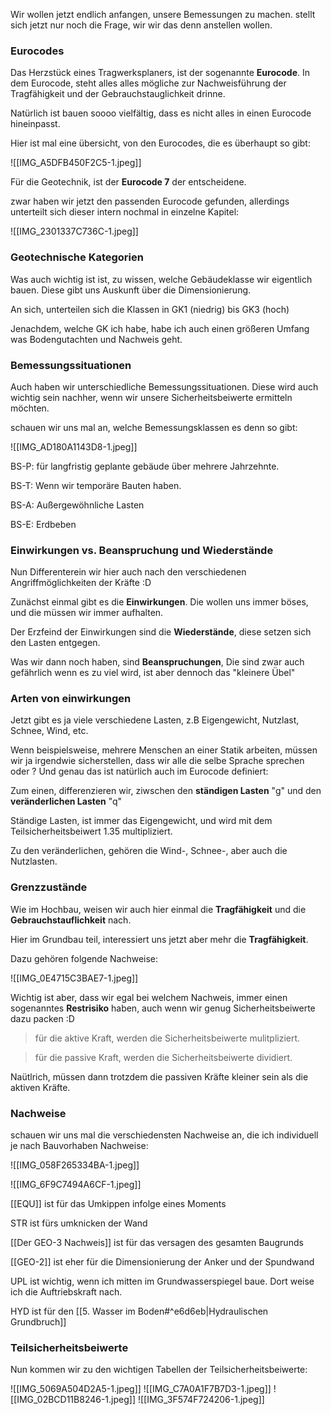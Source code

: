 Wir wollen jetzt endlich anfangen, unsere Bemessungen zu machen. stellt sich jetzt nur noch die Frage, wir wir das denn anstellen wollen.

### Eurocodes
Das Herzstück eines Tragwerksplaners, ist der sogenannte **Eurocode**. In dem Eurocode, steht alles alles mögliche zur Nachweisführung der Tragfähigkeit und der Gebrauchstauglichkeit drinne.

Natürlich ist bauen soooo vielfältig, dass es nicht alles in einen Eurocode hineinpasst.

Hier ist mal eine übersicht, von den Eurocodes, die es überhaupt so gibt:

![[IMG_A5DFB450F2C5-1.jpeg]]

Für die Geotechnik, ist der **Eurocode 7** der entscheidene.

zwar haben wir jetzt den passenden Eurocode gefunden, allerdings unterteilt sich dieser intern nochmal in einzelne Kapitel:

![[IMG_2301337C736C-1.jpeg]]

### Geotechnische Kategorien
Was auch wichtig ist ist, zu wissen, welche Gebäudeklasse wir eigentlich bauen. Diese gibt uns Auskunft über die Dimensionierung.

An sich, unterteilen sich die Klassen in GK1 (niedrig) bis GK3 (hoch)

Jenachdem, welche GK ich habe, habe ich auch einen größeren Umfang was Bodengutachten und Nachweis geht.

### Bemessungssituationen

Auch haben wir unterschiedliche Bemessungssituationen. Diese wird auch wichtig sein nachher, wenn wir unsere Sicherheitsbeiwerte ermitteln möchten.

schauen wir uns mal an, welche Bemessungsklassen es denn so gibt:

![[IMG_AD180A1143D8-1.jpeg]]

BS-P: für langfristig geplante gebäude über mehrere Jahrzehnte.

BS-T: Wenn wir temporäre Bauten haben.

BS-A: Außergewöhnliche Lasten

BS-E: Erdbeben

### Einwirkungen vs. Beanspruchung und Wiederstände

Nun Differenterein wir hier auch nach den verschiedenen Angriffmöglichkeiten der Kräfte :D

Zunächst einmal gibt es die **Einwirkungen**. Die wollen uns immer böses, und die müssen wir immer aufhalten.

Der Erzfeind der Einwirkungen sind die **Wiederstände**, diese setzen sich den Lasten entgegen.

Was wir dann noch haben, sind **Beanspruchungen**, Die sind zwar auch gefährlich wenn es zu viel wird, ist aber dennoch das "kleinere Übel"


### Arten von einwirkungen
Jetzt gibt es ja viele verschiedene Lasten, z.B Eigengewicht, Nutzlast, Schnee, Wind, etc.

Wenn beispielsweise, mehrere Menschen an einer Statik arbeiten, müssen wir ja irgendwie sicherstellen, dass wir alle die selbe Sprache sprechen oder ? Und genau das ist natürlich auch im Eurocode definiert:

Zum einen, differenzieren wir, ziwschen den **ständigen Lasten** "g" und den **veränderlichen Lasten** "q"

Ständige Lasten, ist immer das Eigengewicht, und wird mit dem Teilsicherheitsbeiwert 1.35 multipliziert.

Zu den veränderlichen, gehören die Wind-, Schnee-, aber auch die Nutzlasten.

### Grenzzustände
Wie im Hochbau, weisen wir auch hier einmal die **Tragfähigkeit** und die **Gebrauchstauflichkeit** nach.

Hier im Grundbau teil, interessiert uns jetzt aber mehr die **Tragfähigkeit**.

Dazu gehören folgende Nachweise:

![[IMG_0E4715C3BAE7-1.jpeg]]

Wichtig ist aber, dass wir egal bei welchem Nachweis, immer einen sogenanntes **Restrisiko** haben, auch wenn wir genug Sicherheitsbeiwerte dazu packen :D

>für die aktive Kraft, werden die Sicherheitsbeiwerte mulitpliziert.

>für die passive Kraft, werden die Sicherheitsbeiwerte dividiert.

Naütlrich, müssen dann trotzdem die passiven Kräfte kleiner sein als die aktiven Kräfte.

### Nachweise
schauen wir uns mal die verschiedensten Nachweise an, die ich individuell je nach Bauvorhaben Nachweise:

![[IMG_058F265334BA-1.jpeg]]

![[IMG_6F9C7494A6CF-1.jpeg]]

[[EQU]] ist für das Umkippen infolge eines Moments

STR ist fürs umknicken der Wand

[[Der GEO-3 Nachweis]] ist für das versagen des gesamten Baugrunds

[[GEO-2]] ist eher für die Dimensionierung der Anker und der Spundwand

UPL ist wichtig, wenn ich mitten im Grundwasserspiegel baue. Dort weise ich die Auftriebskraft nach.

HYD ist für den [[5. Wasser im Boden#^e6d6eb|Hydraulischen Grundbruch]]

### Teilsicherheitsbeiwerte
Nun kommen wir zu den wichtigen Tabellen der Teilsicherheitsbeiwerte:

![[IMG_5069A504D2A5-1.jpeg]]
![[IMG_C7A0A1F7B7D3-1.jpeg]]
![[IMG_02BCD11B8246-1.jpeg]]
![[IMG_3F574F724206-1.jpeg]]




